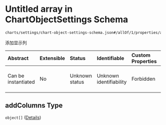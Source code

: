 # Untitled array in ChartObjectSettings Schema

```txt
charts/settings/chart-object-settings-schema.json#/allOf/1/properties/addColumns
```

添加显示列

| Abstract            | Extensible | Status         | Identifiable            | Custom Properties | Additional Properties | Access Restrictions | Defined In                                                                                                             |
| :------------------ | :--------- | :------------- | :---------------------- | :---------------- | :-------------------- | :------------------ | :--------------------------------------------------------------------------------------------------------------------- |
| Can be instantiated | No         | Unknown status | Unknown identifiability | Forbidden         | Allowed               | none                | [chart-object-settings-schema.json\*](../out/charts/settings/chart-object-settings-schema.json "open original schema") |

## addColumns Type

`object[]` ([Details](chart-object-settings-schema-allof-1-properties-addcolumns-items.md))
